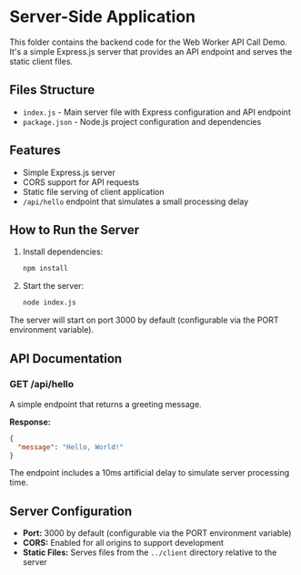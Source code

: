 # Server-Side Application

This folder contains the backend code for the Web Worker API Call Demo. It's a simple Express.js server that provides an API endpoint and serves the static client files.

## Files Structure

- `index.js` - Main server file with Express configuration and API endpoint
- `package.json` - Node.js project configuration and dependencies

## Features

- Simple Express.js server
- CORS support for API requests
- Static file serving of client application
- `/api/hello` endpoint that simulates a small processing delay

## How to Run the Server

1. Install dependencies:
   ```bash
   npm install
   ```

2. Start the server:
   ```bash
   node index.js
   ```

The server will start on port 3000 by default (configurable via the PORT environment variable).

## API Documentation

### GET /api/hello

A simple endpoint that returns a greeting message.

**Response:**
```json
{
  "message": "Hello, World!"
}
```

The endpoint includes a 10ms artificial delay to simulate server processing time.

## Server Configuration

- **Port:** 3000 by default (configurable via the PORT environment variable)
- **CORS:** Enabled for all origins to support development
- **Static Files:** Serves files from the `../client` directory relative to the server